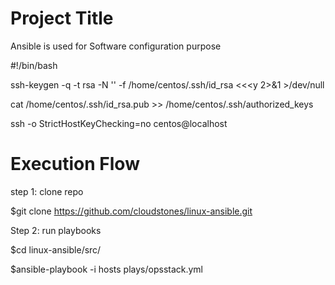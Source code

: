 Project Title
========================
Ansible is used for Software configuration purpose



 #!/bin/bash
 
 ssh-keygen -q -t rsa -N '' -f /home/centos/.ssh/id_rsa <<<y 2>&1 >/dev/null

 cat /home/centos/.ssh/id_rsa.pub >> /home/centos/.ssh/authorized_keys

 ssh -o StrictHostKeyChecking=no centos@localhost


Execution Flow
======================

step 1: clone repo

$git clone https://github.com/cloudstones/linux-ansible.git

Step 2: run playbooks

$cd linux-ansible/src/

$ansible-playbook -i hosts plays/opsstack.yml



